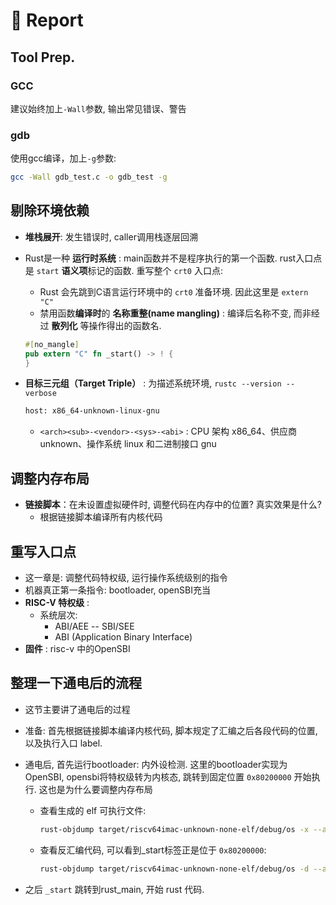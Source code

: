 # :100: Report

## Tool Prep.

### GCC

建议始终加上`-Wall`参数, 输出常见错误、警告

### gdb

使用gcc编译，加上`-g`参数:

```Bash
gcc -Wall gdb_test.c -o gdb_test -g
```

## 剔除环境依赖

- **堆栈展开**: 发生错误时, caller调用栈逐层回溯
- Rust是一种 **运行时系统** : main函数并不是程序执行的第一个函数. rust入口点是 `start` **语义项**标记的函数. 重写整个 `crt0` 入口点:
  - Rust 会先跳到C语言运行环境中的 `crt0` 准备环境. 因此这里是 `extern "C"`
  - 禁用函数**编译时**的 **名称重整(name mangling)** : 编译后名称不变, 而非经过 **散列化** 等操作得出的函数名.
  
  ```Rust
  #[no_mangle]
  pub extern "C" fn _start() -> ! {
  }
  ```

- **目标三元组（Target Triple）** : 为描述系统环境, `rustc --version --verbose`

    ```Bash
    host: x86_64-unknown-linux-gnu
    ```

  - `<arch><sub>-<vendor>-<sys>-<abi>` : CPU 架构 x86_64、供应商 unknown、操作系统 linux 和二进制接口 gnu

## 调整内存布局

- **链接脚本**：在未设置虚拟硬件时, 调整代码在内存中的位置? 真实效果是什么?
  - 根据链接脚本编译所有内核代码

## 重写入口点

- 这一章是: 调整代码特权级, 运行操作系统级别的指令
- 机器真正第一条指令: bootloader, openSBI充当
- **RISC-V 特权级** : 
  - 系统层次:
    - ABI/AEE -- SBI/SEE
    - ABI (Application Binary Interface)
- **固件** : risc-v 中的OpenSBI

## 整理一下通电后的流程

- 这节主要讲了通电后的过程
- 准备: 首先根据链接脚本编译内核代码, 脚本规定了汇编之后各段代码的位置, 以及执行入口 label.
- 通电后, 首先运行bootloader: 内外设检测. 这里的bootloader实现为OpenSBI, opensbi将特权级转为内核态, 跳转到固定位置 `0x80200000` 开始执行. 这也是为什么要调整内存布局
  - 查看生成的 elf 可执行文件:

    ```bash
    rust-objdump target/riscv64imac-unknown-none-elf/debug/os -x --arch-name=riscv64 >> mem.txt # redirection
    ```

  - 查看反汇编代码, 可以看到_start标签正是位于 `0x80200000`:

    ```bash
    rust-objdump target/riscv64imac-unknown-none-elf/debug/os -d --arch-name=riscv64 >> dasm.txt
    ```

- 之后 `_start` 跳转到rust_main, 开始 rust 代码.
